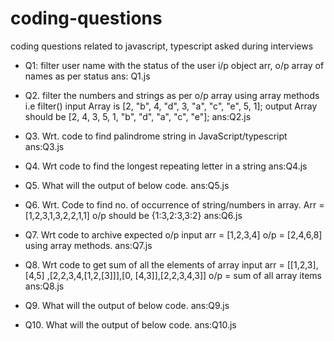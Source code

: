 # coding-questions
coding questions related to javascript, typescript asked during interviews

- Q1: filter user name with the status of the user
i/p object arr, o/p array of names as per status
ans: Q1.js

- Q2. filter the numbers and strings as per o/p array using array methods i.e filter()
input Array is [2, "b", 4, "d", 3, "a", "c", "e", 5, 1];
output Array should be [2, 4, 3, 5, 1, "b", "d", "a", "c", "e"];
ans:Q2.js

- Q3. Wrt. code to find palindrome string in JavaScript/typescript
ans:Q3.js

- Q4. Wrt code to find the longest repeating letter in a string
ans:Q4.js

- Q5. What will the output of below code.
ans:Q5.js

- Q6. Wrt. Code to find no. of occurrence of string/numbers in array. Arr = [1,2,3,1,3,2,2,1,1] o/p should be {1:3,2:3,3:2}
ans:Q6.js

- Q7. Wrt code to archive expected o/p input arr = [1,2,3,4] o/p = [2,4,6,8] using array methods.
ans:Q7.js

- Q8. Wrt code to get sum of all the elements of array 
input arr = [[1,2,3],[4,5] ,[2,2,3,4,[1,2,[3]]],[0, [4,3]],[2,2,3,4,3]] 
o/p = sum of all array items
ans:Q8.js

- Q9. What will the output of below code.
ans:Q9.js

- Q10. What will the output of below code.
ans:Q10.js